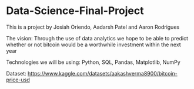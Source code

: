 # Data-Science-Final-Project

This is a project by Josiah Oriendo, Aadarsh Patel and Aaron Rodrigues

The vision: Through the use of data analytics we hope to be able to predict whether or not bitcoin would be a worthwhile investment within the next year

Technologies we will be using: Python, SQL, Pandas, Matplotlib, NumPy

Dataset: https://www.kaggle.com/datasets/aakashverma8900/bitcoin-price-usd 

